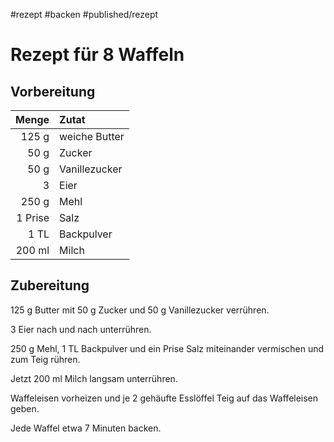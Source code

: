 #rezept #backen #published/rezept  

# Rezept für 8 Waffeln

## Vorbereitung

|   Menge | Zutat         |
| -------:|:------------- |
|   125 g | weiche Butter |
|    50 g | Zucker        |
|    50 g | Vanillezucker |
|       3 | Eier          |
|   250 g | Mehl          |
| 1 Prise | Salz          |
|    1 TL | Backpulver    |
|  200 ml | Milch         |

## Zubereitung

125 g Butter mit 50 g Zucker und 50 g Vanillezucker verrühren. 

3 Eier nach und nach unterrühren. 

250 g Mehl, 1 TL Backpulver und ein Prise Salz miteinander vermischen und zum Teig rühren. 

Jetzt 200 ml Milch langsam unterrühren. 

Waffeleisen vorheizen und je 2 gehäufte Esslöffel Teig auf das Waffeleisen geben. 

Jede Waffel etwa 7 Minuten backen. 